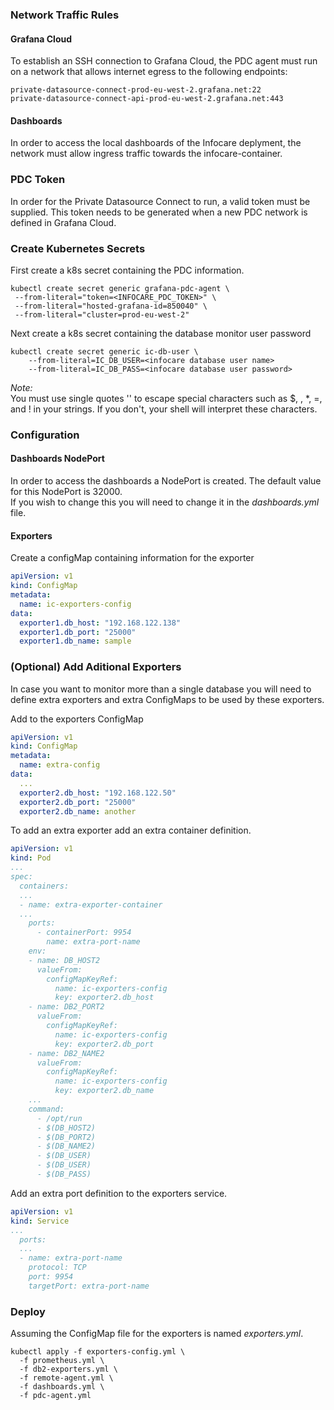 ### Network Traffic Rules
#### Grafana Cloud
To establish an SSH connection to Grafana Cloud, the PDC agent must run on a network that allows internet egress to the following endpoints: 

```
private-datasource-connect-prod-eu-west-2.grafana.net:22
private-datasource-connect-api-prod-eu-west-2.grafana.net:443
``` 

#### Dashboards
In order to access the local dashboards of the Infocare deplyment, the network must allow ingress traffic towards the infocare-container.


### PDC Token
In order for the Private Datasource Connect to run, a valid token must be supplied. This token needs to be generated when a new PDC network is defined in Grafana Cloud.
### Create Kubernetes Secrets
First create a k8s secret containing the PDC information.
```shell
kubectl create secret generic grafana-pdc-agent \
 --from-literal="token=<INFOCARE_PDC_TOKEN>" \
 --from-literal="hosted-grafana-id=850040" \
 --from-literal="cluster=prod-eu-west-2"
```

Next create a k8s secret containing the database monitor user password
```shell
kubectl create secret generic ic-db-user \
    --from-literal=IC_DB_USER=<infocare database user name>
    --from-literal=IC_DB_PASS=<infocare database user password>
```
*Note:*  
You must use single quotes '' to escape special characters such as $, \, *, =, and ! in your strings. If you don't, your shell will interpret these characters.

### Configuration
#### Dashboards NodePort
In order to access the dashboards a NodePort is created. The default value for this NodePort is 32000.  
If you wish to change this you will need to change it in the *dashboards.yml* file.

#### Exporters
Create a configMap containing information for the exporter
```yml
apiVersion: v1
kind: ConfigMap
metadata:
  name: ic-exporters-config
data:
  exporter1.db_host: "192.168.122.138"
  exporter1.db_port: "25000"
  exporter1.db_name: sample
```

### (Optional) Add Aditional Exporters
In case you want to monitor more than a single database you will need to define extra exporters and extra ConfigMaps to be used by these exporters.

Add to the exporters ConfigMap
```yaml
apiVersion: v1
kind: ConfigMap
metadata:
  name: extra-config
data:
  ...
  exporter2.db_host: "192.168.122.50"
  exporter2.db_port: "25000"
  exporter2.db_name: another
```

To add an extra exporter add an extra container definition.
```yaml
apiVersion: v1
kind: Pod
...
spec:
  containers:
  ...
  - name: extra-exporter-container
  ...
    ports:
      - containerPort: 9954
        name: extra-port-name
    env:
    - name: DB_HOST2
      valueFrom:
        configMapKeyRef:
          name: ic-exporters-config
          key: exporter2.db_host
    - name: DB2_PORT2
      valueFrom:
        configMapKeyRef:
          name: ic-exporters-config
          key: exporter2.db_port
    - name: DB2_NAME2
      valueFrom:
        configMapKeyRef:
          name: ic-exporters-config
          key: exporter2.db_name
    ...
    command:
      - /opt/run
      - $(DB_HOST2)
      - $(DB_PORT2)
      - $(DB_NAME2)
      - $(DB_USER)
      - $(DB_USER)
      - $(DB_PASS)
```

Add an extra port definition to the exporters service.
```yaml
apiVersion: v1
kind: Service
...
  ports:
  ...
  - name: extra-port-name
    protocol: TCP
    port: 9954
    targetPort: extra-port-name

```

### Deploy
Assuming the ConfigMap file for the exporters is named *exporters.yml*.
```shell
kubectl apply -f exporters-config.yml \
  -f prometheus.yml \
  -f db2-exporters.yml \
  -f remote-agent.yml \
  -f dashboards.yml \
  -f pdc-agent.yml
```